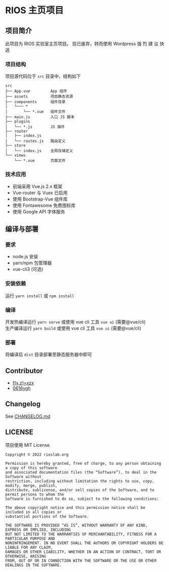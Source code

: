 # RIOS 主页项目

## 项目简介

此项目为 RIOS 实验室主页项目。
现已废弃，转而使用 Wordpress
强 烈 建 议 快 逃

### 项目结构

项目源代码位于 `src` 目录中，结构如下  

```
src
├── App.vue         App 组件
├── assets          项目静态资源
├── components      组件目录
│   └─── *
│       └── *.vue   组件文件
├── main.js         入口 JS 脚本
├── plugins
│   └── *.js        JS 插件
├── router
│   ├── index.js
│   └── routes.js   路由定义
├── store
│   └── index.js    全局存储定义
└── views
    └── *.vue       页面文件
```

### 技术应用

* 前端采用 Vue.js 2.x 框架
* Vue-router 与 Vuex 已启用
* 使用 Bootstrap-Vue 组件库
* 使用 Fontawesome 免费图标库
* 使用 Google API 字体服务

## 编译与部署

### 要求

* node.js 安装
* yarn/npm 包管理器
* vue-cli3 (可选)

### 安装依赖

运行 `yarn install` 或 `npm install`

### 编译

开发热编译运行 `yarn serve` 或使用 vue cli 工具 `vue ui` (需要@vue/cli)  
生产编译运行 `yarn build` 或使用 vue cli 工具 `vue ui` (需要@vue/cli)

### 部署

将编译后 `dist` 目录部署至静态服务器中即可

## Contributor

* [f(x,z)=xzx](https://github.com/XuZhixuan)
* [0616ygh](https://github.com/0616ygh)

## Changelog

See [CHANGELOG.md](CHANGELOG.md)

## LICENSE

项目使用 MIT License

    Copyright © 2022 rioslab.org

    Permission is hereby granted, free of charge, to any person obtaining a copy of this software
    and associated documentation files (the “Software”), to deal in the Software without
    restriction, including without limitation the rights to use, copy, modify, merge, publish,
    distribute, sublicense, and/or sell copies of the Software, and to permit persons to whom the
    Software is furnished to do so, subject to the following conditions:

    The above copyright notice and this permission notice shall be included in all copies or
    substantial portions of the Software.

    THE SOFTWARE IS PROVIDED “AS IS”, WITHOUT WARRANTY OF ANY KIND, EXPRESS OR IMPLIED, INCLUDING
    BUT NOT LIMITED TO THE WARRANTIES OF MERCHANTABILITY, FITNESS FOR A PARTICULAR PURPOSE AND
    NONINFRINGEMENT. IN NO EVENT SHALL THE AUTHORS OR COPYRIGHT HOLDERS BE LIABLE FOR ANY CLAIM,
    DAMAGES OR OTHER LIABILITY, WHETHER IN AN ACTION OF CONTRACT, TORT OR OTHERWISE, ARISING
    FROM, OUT OF OR IN CONNECTION WITH THE SOFTWARE OR THE USE OR OTHER DEALINGS IN THE SOFTWARE.

